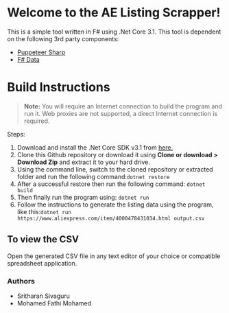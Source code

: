 # Welcome to the AE Listing Scrapper!

This is a simple tool written in F# using .Net Core 3.1.
This tool is dependent on the following 3rd party components:

 - [Puppeteer Sharp](https://www.puppeteersharp.com)
 - [F# Data](http://fsharp.github.io/FSharp.Data/)

# Build Instructions

> **Note:** You will require an Internet connection to build the program and run it. Web proxies are not supported, a direct Internet connection is required.

Steps:

 1. Download and install the .Net Core SDK v3.1 from [here.](https://dotnet.microsoft.com/download)
 2. Clone this Github repository or download it using **Clone or download > Download Zip** and extract it to your hard drive.
 3. Using the command line, switch to the cloned repository or extracted folder and run the following command:`dotnet restore`
 4. After a successful restore then run the following command: `dotnet build`
 5. Then finally run the program using: `dotnet run`
 6. Follow the instructions to generate the listing data using the program, like this:`dotnet run https://www.aliexpress.com/item/4000478431034.html output.csv`

## To view the CSV

Open the generated CSV file in any text editor of your choice or compatible spreadsheet application.

### Authors

 - Sritharan Sivaguru
 - Mohamed Fathi Mohamed

